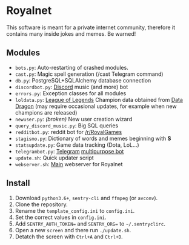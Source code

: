 # Royalnet

This software is meant for a private internet community, therefore it contains many inside jokes and memes. Be warned!

## Modules

- `bots.py`: Auto-restarting of crashed modules.
- `cast.py`: Magic spell generation (/cast Telegram command)
- `db.py`: PostgreSQL+SQLAlchemy database connection
- `discordbot.py`: [Discord](https://discordapp.com/) music (and more) bot
- `errors.py`: Exception classes for all modules
- `loldata.py`: [League of Legends](https://euw.leagueoflegends.com/) Champion data obtained from [Data Dragon](https://developer.riotgames.com/static-data.html) (may require occasional updates, for example when new champions are released)
- `newuser.py`: _(broken)_ New user creation wizard
- `query_discord_music.py`: Big SQL queries
- `redditbot.py`: reddit bot for [/r/RoyalGames](https://reddit.com/r/RoyalGames)
- `stagismo.py`: Dictionary of words and memes beginning with **S**
- `statsupdate.py`: Game data tracking (Dota, LoL...)
- `telegrambot.py`: [Telegram](https://web.telegram.org/) [multipurpose bot](https://t.me/royalgamesbot)
- `update.sh`: Quick updater script
- `webserver.sh`: [Main](https://ryg.steffo.eu/) webserver for Royalnet

## Install

1. Download `python3.6+`, `sentry-cli` and `ffmpeg` (or `avconv`).
2. Clone the repository.
3. Rename the `template_config.ini` to `config.ini`.
4. Set the correct values in `config.ini`.
5. Add `SENTRY_AUTH_TOKEN=` and `SENTRY_ORG=` to `~/.sentryclirc`.
6. Open a new `screen` and there run `./update.sh`.
7. Detatch the screen with `Ctrl+A` and `Ctrl+D`.

